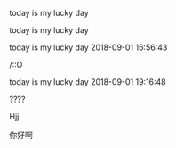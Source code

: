 

today is my lucky day

today is my lucky day

today is my lucky day 2018-09-01 16:56:43

/::O

today is my lucky day 2018-09-01 19:16:48

????

Hjj

你好啊